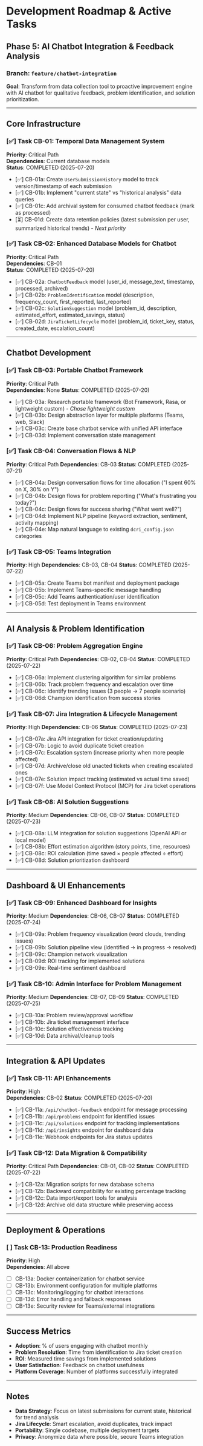 # Development Roadmap & Active Tasks

## Phase 5: AI Chatbot Integration & Feedback Analysis

### Branch: `feature/chatbot-integration`

**Goal**: Transform from data collection tool to proactive improvement engine with AI chatbot for qualitative feedback, problem identification, and solution prioritization.

---

## Core Infrastructure

### [✅] Task CB-01: Temporal Data Management System
**Priority**: Critical Path  
**Dependencies**: Current database models  
**Status**: COMPLETED (2025-07-20)

- [✅] CB-01a: Create `UserSubmissionHistory` model to track version/timestamp of each submission
- [✅] CB-01b: Implement "current state" vs "historical analysis" data queries  
- [✅] CB-01c: Add archival system for consumed chatbot feedback (mark as processed)
- [⏳] CB-01d: Create data retention policies (latest submission per user, summarized historical trends) - *Next priority*

### [✅] Task CB-02: Enhanced Database Models for Chatbot
**Priority**: Critical Path  
**Dependencies**: CB-01  
**Status**: COMPLETED (2025-07-20)

- [✅] CB-02a: `ChatbotFeedback` model (user_id, message_text, timestamp, processed, archived)
- [✅] CB-02b: `ProblemIdentification` model (description, frequency_count, first_reported, last_reported)
- [✅] CB-02c: `SolutionSuggestion` model (problem_id, description, estimated_effort, estimated_savings, status)
- [✅] CB-02d: `JiraTicketLifecycle` model (problem_id, ticket_key, status, created_date, escalation_count)

---

## Chatbot Development

### [✅] Task CB-03: Portable Chatbot Framework  
**Priority**: Critical Path  
**Dependencies**: None
**Status**: COMPLETED (2025-07-20)

- [✅] CB-03a: Research portable framework (Bot Framework, Rasa, or lightweight custom) - *Chose lightweight custom*
- [✅] CB-03b: Design abstraction layer for multiple platforms (Teams, web, Slack)
- [✅] CB-03c: Create base chatbot service with unified API interface
- [✅] CB-03d: Implement conversation state management

### [✅] Task CB-04: Conversation Flows & NLP
**Priority**: Critical Path
**Dependencies**: CB-03
**Status**: COMPLETED (2025-07-21)

- [✅] CB-04a: Design conversation flows for time allocation ("I spent 60% on X, 30% on Y")
- [✅] CB-04b: Design flows for problem reporting ("What's frustrating you today?")
- [✅] CB-04c: Design flows for success sharing ("What went well?")
- [✅] CB-04d: Implement NLP pipeline (keyword extraction, sentiment, activity mapping)
- [✅] CB-04e: Map natural language to existing `dcri_config.json` categories

### [✅] Task CB-05: Teams Integration
**Priority**: High
**Dependencies**: CB-03, CB-04
**Status**: COMPLETED (2025-07-22)

- [✅] CB-05a: Create Teams bot manifest and deployment package
- [✅] CB-05b: Implement Teams-specific message handling
- [✅] CB-05c: Add Teams authentication/user identification
- [✅] CB-05d: Test deployment in Teams environment

---

## AI Analysis & Problem Identification  

### [✅] Task CB-06: Problem Aggregation Engine
**Priority**: Critical Path
**Dependencies**: CB-02, CB-04
**Status**: COMPLETED (2025-07-22)

- [✅] CB-06a: Implement clustering algorithm for similar problems
- [✅] CB-06b: Track problem frequency and escalation over time
- [✅] CB-06c: Identify trending issues (3 people → 7 people scenario)
- [✅] CB-06d: Champion identification from success stories

### [✅] Task CB-07: Jira Integration & Lifecycle Management
**Priority**: High
**Dependencies**: CB-06
**Status**: COMPLETED (2025-07-23)

- [✅] CB-07a: Jira API integration for ticket creation/updating
- [✅] CB-07b: Logic to avoid duplicate ticket creation
- [✅] CB-07c: Escalation system (increase priority when more people affected)
- [✅] CB-07d: Archive/close old unacted tickets when creating escalated ones
- [✅] CB-07e: Solution impact tracking (estimated vs actual time saved)
- [✅] CB-07f: Use Model Context Protocol (MCP) for Jira ticket operations

### [✅] Task CB-08: AI Solution Suggestions
**Priority**: Medium
**Dependencies**: CB-06, CB-07
**Status**: COMPLETED (2025-07-23)

- [✅] CB-08a: LLM integration for solution suggestions (OpenAI API or local model)
- [✅] CB-08b: Effort estimation algorithm (story points, time, resources)
- [✅] CB-08c: ROI calculation (time saved × people affected ÷ effort)
- [✅] CB-08d: Solution prioritization dashboard

---

## Dashboard & UI Enhancements

### [✅] Task CB-09: Enhanced Dashboard for Insights
**Priority**: Medium
**Dependencies**: CB-06, CB-07
**Status**: COMPLETED (2025-07-24)

- [✅] CB-09a: Problem frequency visualization (word clouds, trending issues)
- [✅] CB-09b: Solution pipeline view (identified → in progress → resolved)
- [✅] CB-09c: Champion network visualization
- [✅] CB-09d: ROI tracking for implemented solutions
- [✅] CB-09e: Real-time sentiment dashboard

### [✅] Task CB-10: Admin Interface for Problem Management
**Priority**: Medium
**Dependencies**: CB-07, CB-09
**Status**: COMPLETED (2025-07-25)

- [✅] CB-10a: Problem review/approval workflow
- [✅] CB-10b: Jira ticket management interface
- [✅] CB-10c: Solution effectiveness tracking
- [✅] CB-10d: Data archival/cleanup tools

---

## Integration & API Updates

### [✅] Task CB-11: API Enhancements  
**Priority**: High  
**Dependencies**: CB-02
**Status**: COMPLETED (2025-07-20)

- [✅] CB-11a: `/api/chatbot-feedback` endpoint for message processing
- [✅] CB-11b: `/api/problems` endpoint for identified issues  
- [✅] CB-11c: `/api/solutions` endpoint for tracking implementations
- [✅] CB-11d: `/api/insights` endpoint for dashboard data
- [✅] CB-11e: Webhook endpoints for Jira status updates

### [✅] Task CB-12: Data Migration & Compatibility
**Priority**: Critical Path
**Dependencies**: CB-01, CB-02
**Status**: COMPLETED (2025-07-22)

- [✅] CB-12a: Migration scripts for new database schema
- [✅] CB-12b: Backward compatibility for existing percentage tracking
- [✅] CB-12c: Data import/export tools for analysis
- [✅] CB-12d: Archive old data structure while preserving access

---

## Deployment & Operations

### [ ] Task CB-13: Production Readiness
**Priority**: High  
**Dependencies**: All above

- [ ] CB-13a: Docker containerization for chatbot service
- [ ] CB-13b: Environment configuration for multiple platforms
- [ ] CB-13c: Monitoring/logging for chatbot interactions  
- [ ] CB-13d: Error handling and fallback responses
- [ ] CB-13e: Security review for Teams/external integrations

---

## Success Metrics

- **Adoption**: % of users engaging with chatbot monthly
- **Problem Resolution**: Time from identification to Jira ticket creation  
- **ROI**: Measured time savings from implemented solutions
- **User Satisfaction**: Feedback on chatbot usefulness
- **Platform Coverage**: Number of platforms successfully integrated

---

## Notes

- **Data Strategy**: Focus on latest submissions for current state, historical for trend analysis
- **Jira Lifecycle**: Smart escalation, avoid duplicates, track impact
- **Portability**: Single codebase, multiple deployment targets
- **Privacy**: Anonymize data where possible, secure Teams integration